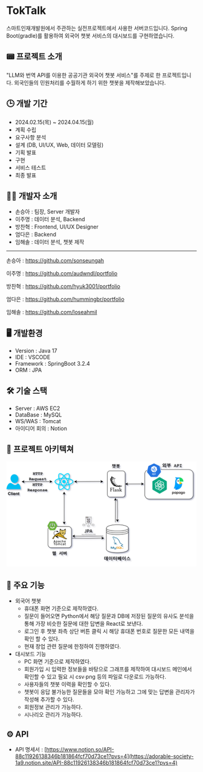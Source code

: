 # TokTalk
스마트인재개발원에서 주관하는 실전프로젝트에서 사용한 서버코드입니다.
Spring Boot(gradle)를 활용하여 외국어 챗봇 서비스의 대시보드를 구현하였습니다.

## 📟 프로젝트 소개
"LLM와 번역 API를 이용한 공공기관 외국어 챗봇 서비스"를 주제로 한 프로젝트입니다. 외국인들의 민원처리를 수월하게 하기 위한 챗봇을 제작해보았습니다.

## 🕒 개발 기간
- 2024.02.15(목) ~ 2024.04.15(월)
- 계획 수립
- 요구사항 분석
- 설계 (DB, UI/UX, Web, 데이터 모델링)
- 기획 발표
- 구현
- 서비스 테스트
- 최종 발표

## 👯‍♀️ 개발자 소개
- 손승아 : 팀장, Server 개발자
- 이주명 : 데이터 분석, Backend
- 방찬혁 : Frontend, UI/UX Designer
- 엄다은 : Backend
- 임해솔 : 데이터 분석, 챗봇 제작

---
손승아 : <https://github.com/sonseungah>

이주명 : <https://github.com/audwndl/portfolio>

방찬혁 : <https://github.com/hyuk3001/portfolio>

엄다은 : <https://github.com/hummingbr/portfolio>

임해솔 : <https://github.com/loseahmil>

## 🖥 개발환경
- Version : Java 17
- IDE : VSCODE
- Framework : SpringBoot 3.2.4
- ORM : JPA

## 🛠 기술 스택
- Server : AWS EC2
- DataBase : MySQL
- WS/WAS : Tomcat
- 아이디어 회의 : Notion

## 📜 프로젝트 아키텍쳐
![시스템 아키텍쳐](https://github.com/Project-TokTalk/backend/blob/main/KakaoTalk_20240413_105255582.png)

## 📌 주요 기능
- 외국어 챗봇
  - 휴대폰 화면 기준으로 제작하였다.
  - 질문이 들어오면 Python에서 해당 질문과 DB에 저장된 질문의 유사도 분석을 통해 가장 비슷한 질문에 대한 답변을 React로 보낸다.
  - 로그인 후 챗봇 좌측 상단 버튼 클릭 시 해당 휴대폰 번호로 질문한 모든 내역을 확인 할 수 있다.
  - 현재 창업 관련 질문에 한정하여 진행하였다.
- 대시보드 기능
  - PC 화면 기준으로 제작하였다.
  - 회원가입 시 입력한 정보들을 바탕으로 그래프를 제작하여 대시보드 메인에서 확인할 수 있고 필요 시 csv∙png 등의 파일로 다운로드 가능하다.
  - 사용자들의 챗봇 이력을 확인할 수 있다.
  - 챗봇이 응답 불가능한 질문들을 모아 확인 가능하고 그에 맞는 답변을 관리자가 작성해 추가할 수 있다.
  - 회원정보 관리가 가능하다.
  - 시나리오 관리가 가능하다.

 ## ⚙ API
 - API 명세서 : [https://www.notion.so/API-88c11926138346b181864fcf70d73ce1?pvs=4](https://adorable-society-1a9.notion.site/API-88c11926138346b181864fcf70d73ce1?pvs=4)
